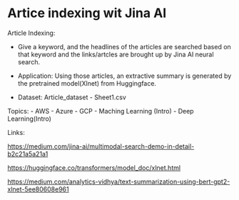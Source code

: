 # Artice indexing wit Jina AI

Article Indexing:

- Give a keyword, and the headlines of the articles are searched based on that keyword and the links/artcles are brought up by Jina AI neural search.

- Application: Using those articles, an extractive summary is generated by the pretrained model(Xlnet) from Huggingface.

- Dataset: Article_dataset - Sheet1.csv

Topics:
    - AWS
    - Azure
    - GCP
    - Maching Learning (Intro)
    - Deep Learning(Intro)


Links:

https://medium.com/jina-ai/multimodal-search-demo-in-detail-b2c21a5a21a1

https://huggingface.co/transformers/model_doc/xlnet.html

https://medium.com/analytics-vidhya/text-summarization-using-bert-gpt2-xlnet-5ee80608e961

